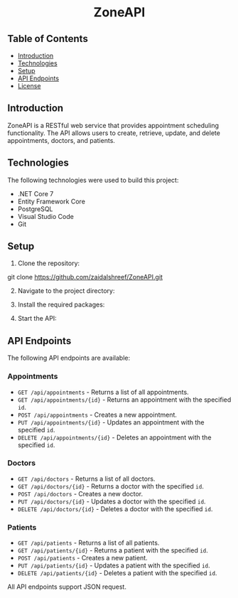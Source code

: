 <div align="center">

# ZoneAPI

</div>

## Table of Contents

- [Introduction](#introduction)
- [Technologies](#technologies)
- [Setup](#setup)
- [API Endpoints](#api-endpoints)
- [License](#license)

## Introduction

ZoneAPI is a RESTful web service that provides appointment scheduling functionality. The API allows users to create, retrieve, update, and delete appointments, doctors, and patients. 

## Technologies

The following technologies were used to build this project:

- .NET Core 7
- Entity Framework Core
- PostgreSQL
- Visual Studio Code
- Git

## Setup

1. Clone the repository:

git clone https://github.com/zaidalshreef/ZoneAPI.git


2. Navigate to the project directory:


3. Install the required packages:


4. Start the API:


## API Endpoints

The following API endpoints are available:

### Appointments

- `GET /api/appointments` - Returns a list of all appointments.
- `GET /api/appointments/{id}` - Returns an appointment with the specified `id`.
- `POST /api/appointments` - Creates a new appointment.
- `PUT /api/appointments/{id}` - Updates an appointment with the specified `id`.
- `DELETE /api/appointments/{id}` - Deletes an appointment with the specified `id`.

### Doctors

- `GET /api/doctors` - Returns a list of all doctors.
- `GET /api/doctors/{id}` - Returns a doctor with the specified `id`.
- `POST /api/doctors` - Creates a new doctor.
- `PUT /api/doctors/{id}` - Updates a doctor with the specified `id`.
- `DELETE /api/doctors/{id}` - Deletes a doctor with the specified `id`.

### Patients

- `GET /api/patients` - Returns a list of all patients.
- `GET /api/patients/{id}` - Returns a patient with the specified `id`.
- `POST /api/patients` - Creates a new patient.
- `PUT /api/patients/{id}` - Updates a patient with the specified `id`.
- `DELETE /api/patients/{id}` - Deletes a patient with the specified `id`.

All API endpoints support JSON request.
